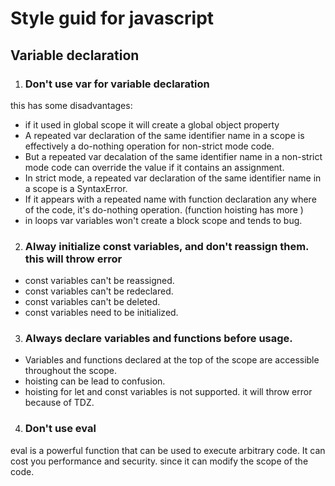 # Style guid for javascript

## Variable declaration

1. ### Don't use var for variable declaration
this has some disadvantages:
- if it used in global scope it will create a global object property
- A repeated var declaration of the same identifier name in a scope is effectively a do-nothing operation for non-strict mode code.
- But a repeated var decalation of the same identifier name in a non-strict mode code can override the value if it contains an assignment.
- In strict mode, a repeated var declaration of the same identifier name in a scope is a SyntaxError.
- If it appears with a repeated name with function declaration any where of the code, it's do-nothing operation. (function hoisting has more )
- in loops var variables won't create a block scope and tends to bug.

2. ### Alway initialize const variables, and don't reassign them. this will throw error
- const variables can't be reassigned.
- const variables can't be redeclared.
- const variables can't be deleted.
- const variables need to be initialized.

3. ### Always declare variables and functions before usage.
- Variables and functions declared at the top of the scope are accessible throughout the scope.
- hoisting can be lead to confusion.
- hoisting for let and const variables is not supported. it will throw error because of TDZ.

4. ### Don't use eval
eval is a powerful function that can be used to execute arbitrary code.
It can cost you performance and security. since it can modify the scope of the code.
